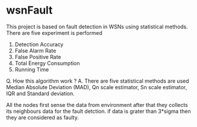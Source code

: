 # wsnFault
This project is based on fault detection in WSNs using statistical methods.
There are five experiment is performed 
1. Detection Accuracy
2. False Alarm Rate
3. False Positive Rate
4. Total Energy Consumption
5. Running Time

Q. How this algorithm work ?
A. There are five statistical methods are used Median Absolute Deviation (MAD), Qn scale estimator, Sn scale estimator, IQR and Standard deviation.

All the nodes first sense the data from environment after that they collects its neighbours data for the fault detction.
if data is grater than 3*sigma then they are considered as faulty.
